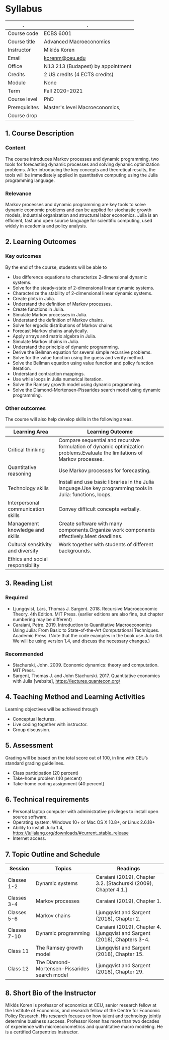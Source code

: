 # Syllabus

. | .
--|--
Course code |		ECBS 6001
Course title |		Advanced Macroeconomics
Instructor |		Miklós Koren 
Email |			korenm@ceu.edu 
Office |			N13 213 (Budapest)  by appointment
Credits |			2 US credits (4 ECTS credits)
Module |		None	
Term |			Fall 2020-2021
Course level |		PhD 
Prerequisites |		Master's level Macroeconomics, 
Course drop	|


## 1. Course Description
### Content
The course introduces Markov processes and dynamic programming, two tools for forecasting dynamic processes and solving dynamic optimization problems. After introducing the key concepts and theoretical results, the tools will be immediately applied in quantitative computing using the Julia programming language.

### Relevance
Markov processes and dynamic programming are key tools to solve dynamic economic problems and can be applied for stochastic growth models, industrial organization and structural labor economics. Julia is an efficient, fast and open source language for scientific computing, used widely in academia and policy analysis.

## 2. Learning Outcomes
### Key outcomes
By the end of the course, students will be able to

* Use difference equations to characterize 2-dimensional dynamic systems.
* Solve for the steady-state of 2-dimensional linear dynamic systems.
* Characterize the stability of 2-dimensional linear dynamic systems.
* Create plots in Julia.
* Understand the definition of Markov processes.
* Create functions in Julia.
* Simulate Markov processes in Julia.
* Understand the definition of Markov chains.
* Solve for ergodic distributions of Markov chains.
* Forecast Markov chains analytically.
* Apply arrays and matrix algebra in Julia.
* Simulate Markov chains in Julia.
* Understand the principle of dynamic programming.
* Derive the Bellman equation for several simple recursive problems.
* Solve for the value function using the guess and verify method.
* Solve the Bellman equation using value function and policy function iteration.
* Understand contraction mappings.
* Use while loops in Julia numerical iteration.
* Solve the Ramsey growth model using dynamic programming.
* Solve the Diamond-Mortensen-Pissarides search model using dynamic programming.


### Other outcomes
The course will also help develop skills in the following areas.

Learning Area | Learning Outcome
--|--
Critical thinking | Compare sequential and recursive formulation of dynamic optimization problems.Evaluate the limitations of Markov processes.
Quantitative reasoning | Use Markov processes for forecasting.
Technology skills | Install and use basic libraries in the Julia language.Use key programming tools in Julia: functions, loops.
Interpersonal communication skills | Convey difficult concepts verbally.
Management knowledge and skills | Create software with many components.Organize work components effectively.Meet deadlines.
Cultural sensitivity and diversity | Work together with students of different backgrounds.
Ethics and social responsibility | 


## 3. Reading List
### Required
* Ljungqvist, Lars, Thomas J. Sargent. 2018. Recursive Macroeconomic Theory. 4th Edition. MIT Press. (earlier editions are also fine, but chapter numbering may be different)
* Caraiani, Petre. 2019. Introduction to Quantitative Macroeconomics Using Julia: From Basic to State-of-the-Art Computational Techniques. Academic Press. (Note that the code examples in the book use Julia 0.6. We will be using version 1.4, and discuss the necessary changes.)
 

### Recommended
* Stachurski, John. 2009. Economic dynamics: theory and computation. MIT Press.
* Sargent, Thomas J. and John Stachurski. 2017. Quantitative economics with Julia [website], https://lectures.quantecon.org/
 

## 4. Teaching Method and Learning Activities
Learning objectives will be achieved through

* Conceptual lectures.
* Live coding together with instructor.
* Group discussion.


## 5. Assessment
Grading will be based on the total score out of 100, in line with CEU’s standard grading guidelines.

* Class participation (20 percent)
* Take-home problem (40 percent)
* Take-home coding assignment (40 percent)


## 6. Technical requirements

* Personal laptop computer with administrative privileges to install open source software.
* Operating system: Windows 10+ or Mac OS X 10.8+, or Linux 2.6.18+
* Ability to install Julia 1.4, https://julialang.org/downloads/#current_stable_release
* Internet access.


## 7. Topic Outline and Schedule

Session | Topics | Readings
--|--|--
Classes 1-2 | Dynamic systems | Caraiani (2019), Chapter 3.2. [Stachurski (2009), Chapter 4.1.]
Classes 3-4 | Markov processes | Caraiani (2019), Chapter 1.
Classes 5-6 | Markov chains | Ljungqvist and Sargent (2018), Chapter 2.
Classes 7-10 | Dynamic programming | Caraiani (2019), Chapter 4. Ljungqvist and Sargent (2018), Chapters 3-4.
Class 11 | The Ramsey growth model | Ljungqvist and Sargent (2018), Chapter 15.
Class 12 | The Diamond-Mortensen-Pissarides search model | Ljungqvist and Sargent (2018), Chapter 29.


## 8. Short Bio of the Instructor
Miklós Koren is professor of economics at CEU, senior research fellow at the Institute of Economics, and research fellow of the Centre for Economic Policy Research. His research focuses on how talent and technology jointly determine business success. Professor Koren has more than two decades of experience with microeconometrics and quantitative macro modeling. He is a certified Carpentries Instructor.